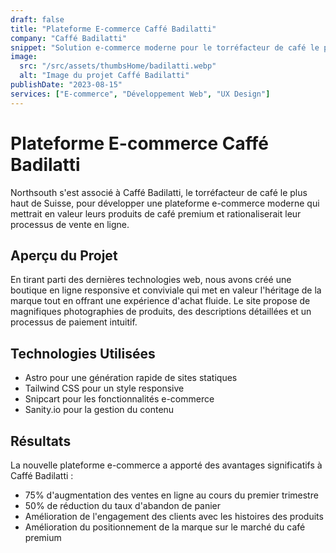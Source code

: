 ```yaml
---
draft: false
title: "Plateforme E-commerce Caffé Badilatti"
company: "Caffé Badilatti"
snippet: "Solution e-commerce moderne pour le torréfacteur de café le plus haut de Suisse"
image:
  src: "/src/assets/thumbsHome/badilatti.webp"
  alt: "Image du projet Caffé Badilatti"
publishDate: "2023-08-15"
services: ["E-commerce", "Développement Web", "UX Design"]
---
```


# Plateforme E-commerce Caffé Badilatti

Northsouth s'est associé à Caffé Badilatti, le torréfacteur de café le plus haut de Suisse, pour développer une plateforme e-commerce moderne qui mettrait en valeur leurs produits de café premium et rationaliserait leur processus de vente en ligne.

## Aperçu du Projet

En tirant parti des dernières technologies web, nous avons créé une boutique en ligne responsive et conviviale qui met en valeur l'héritage de la marque tout en offrant une expérience d'achat fluide. Le site propose de magnifiques photographies de produits, des descriptions détaillées et un processus de paiement intuitif.

## Technologies Utilisées

- Astro pour une génération rapide de sites statiques
- Tailwind CSS pour un style responsive
- Snipcart pour les fonctionnalités e-commerce
- Sanity.io pour la gestion du contenu

## Résultats

La nouvelle plateforme e-commerce a apporté des avantages significatifs à Caffé Badilatti :

- 75% d'augmentation des ventes en ligne au cours du premier trimestre
- 50% de réduction du taux d'abandon de panier
- Amélioration de l'engagement des clients avec les histoires des produits
- Amélioration du positionnement de la marque sur le marché du café premium